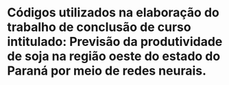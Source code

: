 # Códigos utilizados na elaboração do trabalho de conclusão de curso intitulado: Previsão da produtividade de soja na região oeste do estado do Paraná por meio de redes neurais.
